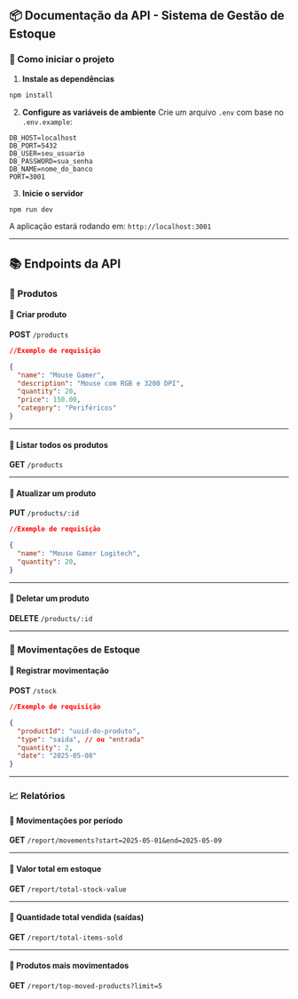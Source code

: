 ## 📦 Documentação da API - Sistema de Gestão de Estoque

### 🚀 Como iniciar o projeto

1. **Instale as dependências**
```bash
npm install
```

2. **Configure as variáveis de ambiente**
Crie um arquivo `.env` com base no `.env.example`:
```env
DB_HOST=localhost
DB_PORT=5432
DB_USER=seu_usuario
DB_PASSWORD=sua_senha
DB_NAME=nome_do_banco
PORT=3001
```

3. **Inicie o servidor**
```bash
npm run dev
```

A aplicação estará rodando em: `http://localhost:3001`

---

## 📚 Endpoints da API

### 📁 Produtos

#### 🔹 Criar produto
**POST** `/products`
```json
//Exemplo de requisição

{
  "name": "Mouse Gamer",
  "description": "Mouse com RGB e 3200 DPI",
  "quantity": 20,
  "price": 150.00,
  "category": "Periféricos"
}
```

---

#### 🔹 Listar todos os produtos
**GET** `/products`

---

#### 🔹 Atualizar um produto
**PUT** `/products/:id`
```json
//Exemplo de requisição

{
  "name": "Mouse Gamer Logitech",
  "quantity": 20,
}
```

---

#### 🔹 Deletar um produto
**DELETE** `/products/:id`

---

### 🔄 Movimentações de Estoque

#### 🔹 Registrar movimentação
**POST** `/stock`
```json
//Exemplo de requisição

{
  "productId": "uuid-do-produto",
  "type": "saida", // ou "entrada"
  "quantity": 2,
  "date": "2025-05-08"
}
```

---

### 📈 Relatórios

#### 🔹 Movimentações por período
**GET** `/report/movements?start=2025-05-01&end=2025-05-09`

---

#### 🔹 Valor total em estoque
**GET** `/report/total-stock-value`

---

#### 🔹 Quantidade total vendida (saídas)
**GET** `/report/total-items-sold`

---

#### 🔹 Produtos mais movimentados
**GET** `/report/top-moved-products?limit=5`